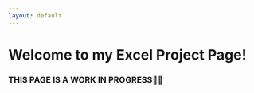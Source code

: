 ```yaml
---
layout: default
---
```


# Welcome to my Excel Project Page!

### THIS PAGE IS A WORK IN PROGRESS:wrench::hammer:
